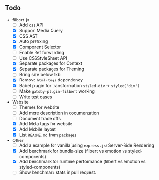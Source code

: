 ## Todo

- filbert-js
  - [ ] Add `css` API
  - [x] Support Media Query
  - [x] CSS AST
  - [x] Auto prefixing
  - [x] Component Selector
  - [ ] Enable Ref forwarding
  - [ ] Use CSSStyleSheet API
  - [x] Separate packages for Context
  - [x] Separate packages for Theming
  - [ ] Bring size below 1kb
  - [x] Remove `html-tags` dependency
  - [x] Babel plugin for transformation `styled.div` -> `styled('div')`
  - [ ] Make `gatsby-plugin-filbert` working
  - [ ] Write test cases
- Website
  - [ ] Themes for website
  - [ ] Add more description in documentation
  - [ ] Document trade offs
  - [x] Add Meta tags for website
  - [x] Add Mobile layout
  - [x] List `README.md` from `packages`
- Other
  - [ ] Add a example for vanilla(using `express.js`) Server-Side Rendering
  - [x] Add benchmark for bundle-size (filbert vs emotion vs styled-components)
  - [x] Add benchmark for runtime performance (filbert vs emotion vs styled-components)
  - [ ] Show benchmark stats in pull request.
